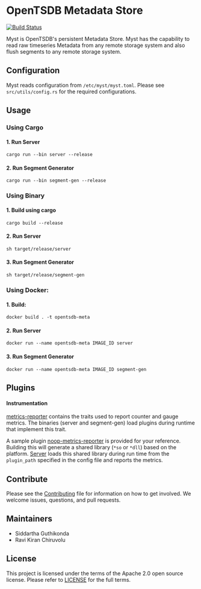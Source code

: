 OpenTSDB Metadata Store
===============================
[![Build Status][status-image]][status-url]

Myst is OpenTSDB's persistent Metadata Store. Myst has the capability to read raw timeseries Metadata from any remote storage system and also flush segments to any remote storage system.  

Configuration
-------------

Myst reads configuration from `/etc/myst/myst.toml`.
Please see `src/utils/config.rs` for the required configurations.

Usage
-----

### Using Cargo
#### 1. Run Server
```cargo run --bin server --release```
#### 2. Run Segment Generator
```cargo run --bin segment-gen --release```

### Using Binary
#### 1. Build using cargo
```cargo build --release```
#### 2. Run Server
```sh target/release/server```
#### 3. Run Segment Generator
```sh target/release/segment-gen```

### Using Docker:
#### 1. Build:
```docker build . -t opentsdb-meta```
#### 2. Run Server
```docker run --name opentsdb-meta IMAGE_ID server```
#### 3. Run Segment Generator
```docker run --name opentsdb-meta IMAGE_ID segment-gen```

Plugins
-----
#### Instrumentation

[metrics-reporter](https://github.com/OpenTSDB/opentsdb-meta/tree/master/metrics-reporter) contains the traits used to report counter and gauge metrics. 
The binaries (server and segment-gen) load plugins during runtime that implement this trait. 

A sample plugin [noop-metrics-reporter](https://github.com/OpenTSDB/opentsdb-meta/tree/master/noop-metrics-reporter) is provided for your reference. Building this will generate a shared library (`*so` or `*dll`) based on the platform. 
[Server](https://github.com/OpenTSDB/opentsdb-meta/blob/master/src/server/server.rs) loads this shared library during run time from the `plugin_path` specified in the config file and reports the metrics. 



Contribute
----------

Please see the [Contributing](Contributing.md) file for information on how to
get involved. We welcome issues, questions, and pull requests.

Maintainers
-----------

* Siddartha Guthikonda
* Ravi Kiran Chiruvolu

License
-------

This project is licensed under the terms of the Apache 2.0 open source license.
Please refer to [LICENSE](LICENSE.md) for the full terms.

[status-image]: https://cd.screwdriver.cd/pipelines/7648/badge
[status-url]: https://cd.screwdriver.cd/pipelines/7648
